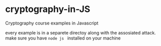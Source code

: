 # cryptography-in-JS
Cryptography course examples in Javascript

every example is in a separete directoy along with the assosiated attack. make sure you have `node js ` installed on your machine
